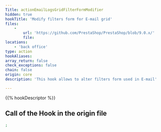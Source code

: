 ```yaml
---
Title: actionEmailLogsGridFilterFormModifier
hidden: true
hookTitle: 'Modify filters form for E-mail grid'
files:
    -
        url: 'https://github.com/PrestaShop/PrestaShop/blob/9.0.x/'
        file: 
locations:
    - 'back office'
type: action
hookAliases: 
array_return: false
check_exceptions: false
chain: false
origin: core
description: 'This hook allows to alter filters form used in E-mail'

---
```


{{% hookDescriptor %}}

## Call of the Hook in the origin file

```php
;
```
